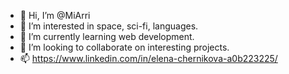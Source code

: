 - 👋 Hi, I’m @MiArri
- 👀 I’m interested in space, sci-fi, languages.
- 🌱 I’m currently learning web development.
- 💞️ I’m looking to collaborate on interesting projects.
- 📫 https://www.linkedin.com/in/elena-chernikova-a0b223225/

<!---
MiArri/MiArri is a ✨ special ✨ repository because its `README.md` (this file) appears on your GitHub profile.
You can click the Preview link to take a look at your changes.
--->
